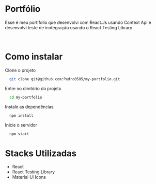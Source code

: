 
# Portfólio

Esse é meu portifolio que desenvolvi com React.Js usando Context Api e desenvolvi teste de inntegração usando o React Testing Library

<br />

# Como instalar

Clone o projeto

```bash
  git clone git@github.com:Pedro0505/my-portfolio.git
```

Entre no diretório do projeto

```bash
  cd my-portfolio
```

Instale as dependências

```bash
  npm install
```

Inicie o servidor

```bash
  npm start
```
# Stacks Utilizadas

- React
- React Testing Library
- Material Ui Icons
